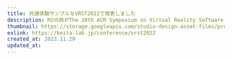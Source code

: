 ```yaml
---
title: 共通体験サンプルをVRST2022で発表しました
description: M2の岡がThe 28th ACM Symposium on Virtual Reality Software and Technology（VRST202）にて、「Common Experience Sample 1.0：Developing a sample for comparing the characteristics of haptic displays」という題でデモ発表しました。
thumbnail: https://storage.googleapis.com/studio-design-asset-files/projects/wQOVXEVxaD/s-2400x1800_v-frms_webp_73ff30e6-fd50-492c-8c19-e964dec18f92.webp
exlink: https://keita-lab.jp/conference/vrst2022
created_at: 2022.11.29
updated_at:
---
```

